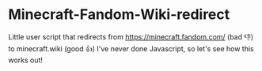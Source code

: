 # Minecraft-Fandom-Wiki-redirect
Little user script that redirects from https://minecraft.fandom.com/ (bad 👎) to minecraft.wiki (good 👍)
I've never done Javascript, so let's see how this works out!
